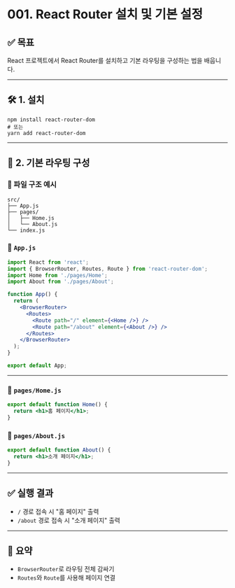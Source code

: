 # 001. React Router 설치 및 기본 설정

## ✅ 목표
React 프로젝트에서 React Router를 설치하고 기본 라우팅을 구성하는 법을 배웁니다.

---

## 🛠️ 1. 설치

```
npm install react-router-dom
# 또는
yarn add react-router-dom
```

---

## 🧱 2. 기본 라우팅 구성

### 📁 파일 구조 예시
```
src/
├── App.js
├── pages/
│   ├── Home.js
│   └── About.js
└── index.js
```

### 📄 `App.js`

```jsx
import React from 'react';
import { BrowserRouter, Routes, Route } from 'react-router-dom';
import Home from './pages/Home';
import About from './pages/About';

function App() {
  return (
    <BrowserRouter>
      <Routes>
        <Route path="/" element={<Home />} />
        <Route path="/about" element={<About />} />
      </Routes>
    </BrowserRouter>
  );
}

export default App;
```

---

### 📄 `pages/Home.js`

```jsx
export default function Home() {
  return <h1>홈 페이지</h1>;
}
```

### 📄 `pages/About.js`

```jsx
export default function About() {
  return <h1>소개 페이지</h1>;
}
```

---

## ✅ 실행 결과

- `/` 경로 접속 시 "홈 페이지" 출력
- `/about` 경로 접속 시 "소개 페이지" 출력

---

## 📌 요약

- `BrowserRouter`로 라우팅 전체 감싸기
- `Routes`와 `Route`를 사용해 페이지 연결
